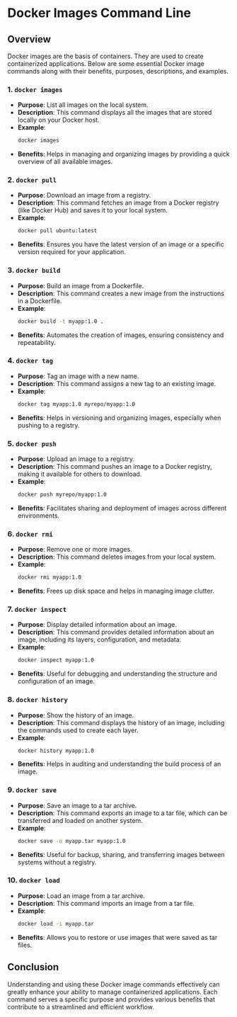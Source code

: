 # Docker Images Command Line

## Overview
Docker images are the basis of containers. They are used to create containerized applications. Below are some essential Docker image commands along with their benefits, purposes, descriptions, and examples.

### 1. `docker images`
- **Purpose**: List all images on the local system.
- **Description**: This command displays all the images that are stored locally on your Docker host.
- **Example**:
    ```sh
    docker images
    ```
- **Benefits**: Helps in managing and organizing images by providing a quick overview of all available images.

### 2. `docker pull`
- **Purpose**: Download an image from a registry.
- **Description**: This command fetches an image from a Docker registry (like Docker Hub) and saves it to your local system.
- **Example**:
    ```sh
    docker pull ubuntu:latest
    ```
- **Benefits**: Ensures you have the latest version of an image or a specific version required for your application.

### 3. `docker build`
- **Purpose**: Build an image from a Dockerfile.
- **Description**: This command creates a new image from the instructions in a Dockerfile.
- **Example**:
    ```sh
    docker build -t myapp:1.0 .
    ```
- **Benefits**: Automates the creation of images, ensuring consistency and repeatability.

### 4. `docker tag`
- **Purpose**: Tag an image with a new name.
- **Description**: This command assigns a new tag to an existing image.
- **Example**:
    ```sh
    docker tag myapp:1.0 myrepo/myapp:1.0
    ```
- **Benefits**: Helps in versioning and organizing images, especially when pushing to a registry.

### 5. `docker push`
- **Purpose**: Upload an image to a registry.
- **Description**: This command pushes an image to a Docker registry, making it available for others to download.
- **Example**:
    ```sh
    docker push myrepo/myapp:1.0
    ```
- **Benefits**: Facilitates sharing and deployment of images across different environments.

### 6. `docker rmi`
- **Purpose**: Remove one or more images.
- **Description**: This command deletes images from your local system.
- **Example**:
    ```sh
    docker rmi myapp:1.0
    ```
- **Benefits**: Frees up disk space and helps in managing image clutter.

### 7. `docker inspect`
- **Purpose**: Display detailed information about an image.
- **Description**: This command provides detailed information about an image, including its layers, configuration, and metadata.
- **Example**:
    ```sh
    docker inspect myapp:1.0
    ```
- **Benefits**: Useful for debugging and understanding the structure and configuration of an image.

### 8. `docker history`
- **Purpose**: Show the history of an image.
- **Description**: This command displays the history of an image, including the commands used to create each layer.
- **Example**:
    ```sh
    docker history myapp:1.0
    ```
- **Benefits**: Helps in auditing and understanding the build process of an image.

### 9. `docker save`
- **Purpose**: Save an image to a tar archive.
- **Description**: This command exports an image to a tar file, which can be transferred and loaded on another system.
- **Example**:
    ```sh
    docker save -o myapp.tar myapp:1.0
    ```
- **Benefits**: Useful for backup, sharing, and transferring images between systems without a registry.

### 10. `docker load`
- **Purpose**: Load an image from a tar archive.
- **Description**: This command imports an image from a tar file.
- **Example**:
    ```sh
    docker load -i myapp.tar
    ```
- **Benefits**: Allows you to restore or use images that were saved as tar files.

## Conclusion
Understanding and using these Docker image commands effectively can greatly enhance your ability to manage containerized applications. Each command serves a specific purpose and provides various benefits that contribute to a streamlined and efficient workflow.